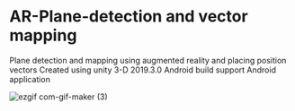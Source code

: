 # AR-Plane-detection and vector mapping

Plane detection and mapping using augmented reality and placing position vectors
Created using unity 3-D 2019.3.0
Android build support
Android application 


![ezgif com-gif-maker (3)](https://user-images.githubusercontent.com/32412602/109352988-be903680-7849-11eb-8546-6383de51b781.gif)
